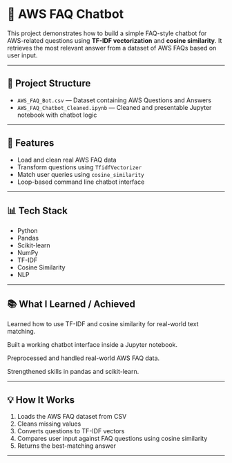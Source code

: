 # 🤖 AWS FAQ Chatbot

This project demonstrates how to build a simple FAQ-style chatbot for AWS-related questions using **TF-IDF vectorization** and **cosine similarity**. It retrieves the most relevant answer from a dataset of AWS FAQs based on user input.

---

## 📂 Project Structure

- `AWS_FAQ_Bot.csv` — Dataset containing AWS Questions and Answers  
- `AWS_FAQ_Chatbot_Cleaned.ipynb` — Cleaned and presentable Jupyter notebook with chatbot logic

---

## 🚀 Features

- Load and clean real AWS FAQ data  
- Transform questions using `TfidfVectorizer`  
- Match user queries using `cosine_similarity`  
- Loop-based command line chatbot interface  

---

## 📊 Tech Stack

- Python  
- Pandas  
- Scikit-learn  
- NumPy
- TF-IDF
- Cosine Similarity
- NLP

---

## 📚 What I Learned / Achieved
Learned how to use TF-IDF and cosine similarity for real-world text matching.

Built a working chatbot interface inside a Jupyter notebook.

Preprocessed and handled real-world AWS FAQ data.

Strengthened skills in pandas and scikit-learn.

---
## 💡 How It Works

1. Loads the AWS FAQ dataset from CSV  
2. Cleans missing values  
3. Converts questions to TF-IDF vectors  
4. Compares user input against FAQ questions using cosine similarity  
5. Returns the best-matching answer


---

